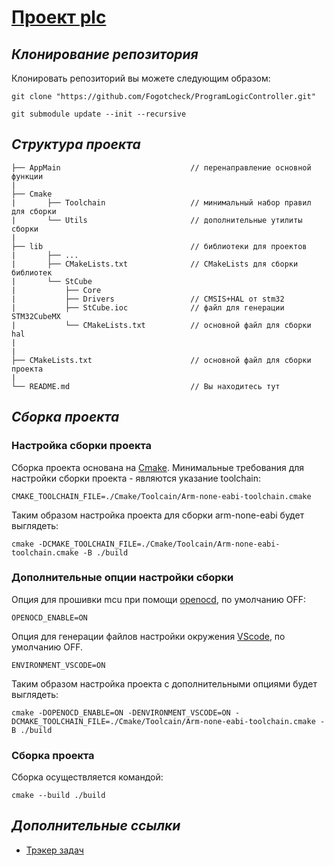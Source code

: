 # **[Проект plc](https://github.com/Fogotcheck/ProgramLogicController.git)**

## *Клонирование репозитория*

Клонировать репозиторий вы можете следующим образом:

```console
git clone "https://github.com/Fogotcheck/ProgramLogicController.git"
```
```console
git submodule update --init --recursive
```

## *Структура проекта*

```
├── AppMain                             // перенаправление основной функции
|
├── Cmake
|       ├── Toolchain                   // минимальный набор правил для сборки
|       └── Utils                       // дополнительные утилиты сборки
|
├── lib                                 // библиотеки для проектов
|       ├── ...
|       ├── CMakeLists.txt              // CMakeLists для сборки библиотек
|       └── StCube
|           ├── Core
|           ├── Drivers                 // CMSIS+HAL от stm32
|           ├── StCube.ioc              // файл для генерации STM32CubeMX
|           └── CMakeLists.txt          // основной файл для сборки hal
|
|
├── CMakeLists.txt                      // основной файл для сборки проекта
|
└── README.md                           // Вы находитесь тут

```

## *Сборка проекта*

### Настройка сборки проекта
Сборка проекта основана на [Cmake](https://cmake.org/). Минимальные требования для настройки сборки проекта - являются указание toolchain:

```console
CMAKE_TOOLCHAIN_FILE=./Cmake/Toolcain/Arm-none-eabi-toolchain.cmake
```
Таким образом настройка проекта для сборки arm-none-eabi будет выглядеть:

```console
cmake -DCMAKE_TOOLCHAIN_FILE=./Cmake/Toolcain/Arm-none-eabi-toolchain.cmake -B ./build
```

### Дополнительные опции настройки сборки

Опция для прошивки mcu при помощи [openocd](https://openocd.org/), по умолчанию OFF:

```console
OPENOCD_ENABLE=ON
```

Опция для генерации файлов настройки окружения [VScode](https://code.visualstudio.com/), по умолчанию OFF.

```console
ENVIRONMENT_VSCODE=ON
```

Таким образом настройка проекта с дополнительными опциями будет выглядеть:

```console
cmake -DOPENOCD_ENABLE=ON -DENVIRONMENT_VSCODE=ON -DCMAKE_TOOLCHAIN_FILE=./Cmake/Toolcain/Arm-none-eabi-toolchain.cmake -B ./build
```

### Сборка проекта

Сборка осуществляется командой:

```console
cmake --build ./build
```

## *Дополнительные ссылки*

* [Трэкер задач](https://github.com/Fogotcheck/ProgramLogicController/issues/new/choose)
